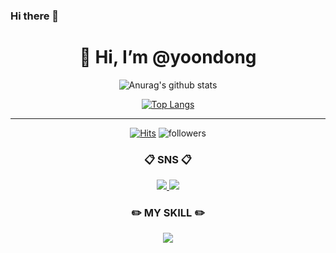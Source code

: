 ### Hi there 👋
<div align=center>
    <h1>👋 Hi, I’m @yoondong </h1>



![Anurag's github stats](https://github-readme-stats.vercel.app/api?username=benishad&show_icons=true&theme=radical) 

[![Top Langs](https://github-readme-stats.vercel.app/api/top-langs/?username=benishad&layout=compact&theme=dracula)](https://github.com/benishad)

<hr>

[![Hits](https://hits.seeyoufarm.com/api/count/incr/badge.svg?url=https%3A%2F%2Fgithub.com%2Fbenishad&count_bg=%23696B7C&title_bg=%239CADEB&icon=github.svg&icon_color=%23E7E7E7&title=Hello&edge_flat=false)](https://hits.seeyoufarm.com)
![followers](https://img.shields.io/github/followers/benishad?style=social)
    


### :clipboard: SNS :clipboard:
    

    
<a href="https://instagram.com/yoondong.22" target="_blank">
    <img 
        src="http://img.shields.io/badge/-Instagram-E4405F?style=flat-square&logo=Instagram&logoColor=white&link=https://www.instagram.com/yoondong.22/"
        />
</a> 
<a href="mailto:qpslti1033@gmail.com">
    <img 
        src="https://img.shields.io/badge/Gmail-EA4335?style=flat-square&logo=Gmail&logoColor=white&link=mailto:qpslti1033@gmail.com"
        />
</a>
    
    
###  :pencil2: MY SKILL  :pencil2:
    
<img src="https://img.shields.io/badge/Unreal Engine-0E1128?style=for-the-badge&logo=Unreal Engine&logoColor=white"/>
    
    
    
</div>






                                                                                               

<!--

<img src="https://img.shields.io/badge/Unreal Engine-0E1128?style=for-the-badge&logo=Unreal Engine&logoColor=white"/>

<div align=center>    
    
    <img src="https://img.shields.io/badge/Unreal Engine-0E1128?style=for-the-badge&logo=Unreal Engine&logoColor=white"/>
    <img 
         src="https://img.shields.io/badge/-0696D7?style=flat-square&logo=Autodesk&logoColor=white"
         />

</div>
유용한 사이트
https://simpleicons.org/
https://shields.io/
https://velog.io/@somm/Github-readme-%EA%BE%B8%EB%AF%B8%EA%B8%B0

style="height : auto; margin-left : 10px; margin-right : 10px;"
**benishad/benishad** is a ✨ _special_ ✨ repository because its `README.md` (this file) appears on your GitHub profile.
<a href="버튼을 눌렀을 때 이동할 링크" target="_blank"><img src="https://img.shields.io/badge/Autodesk-#0696D7?style=flat-square&logo=Autodesk&logoColor=white"/></a>

Here are some ideas to get you started:

- 🔭 I’m currently working on ...
- 🌱 I’m currently learning ...
- 👯 I’m looking to collaborate on ...
- 🤔 I’m looking for help with ...
- 💬 Ask me about ...
- 📫 How to reach me: ...
- 😄 Pronouns: ...
- ⚡ Fun fact: ...
-->
